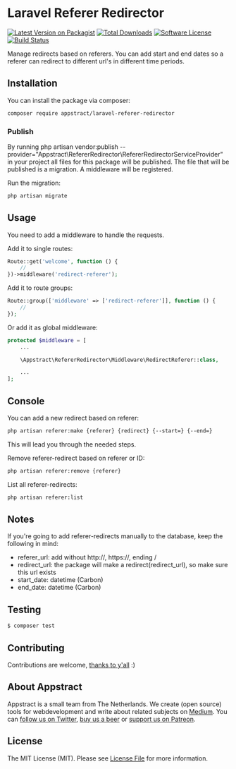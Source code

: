 # Laravel Referer Redirector

[![Latest Version on Packagist](https://img.shields.io/packagist/v/appstract/laravel-referer-redirector.svg?style=flat-square)](https://packagist.org/packages/appstract/laravel-referer-redirector)
[![Total Downloads](https://img.shields.io/packagist/dt/appstract/laravel-referer-redirector.svg?style=flat-square)](https://packagist.org/packages/appstract/laravel-referer-redirector)
[![Software License](https://img.shields.io/badge/license-MIT-brightgreen.svg?style=flat-square)](LICENSE.md)
[![Build Status](https://img.shields.io/travis/appstract/laravel-referer-redirector/master.svg?style=flat-square)](https://travis-ci.org/appstract/laravel-referer-redirector)

Manage redirects based on referers. You can add start and end dates so a referer can redirect to different url's in different time periods.

## Installation

You can install the package via composer:

```bash
composer require appstract/laravel-referer-redirector
```

### Publish

By running php artisan vendor:publish --provider="Appstract\RefererRedirector\RefererRedirectorServiceProvider" in your project all files for this package will be published. The file that will be published is a migration. A middleware will be registered.

Run the migration:
``` bash
php artisan migrate
```

## Usage

You need to add a middleware to handle the requests.

Add it to single routes:
```php
Route::get('welcome', function () {
    //
})->middleware('redirect-referer');
```

Add it to route groups:
```php
Route::group(['middleware' => ['redirect-referer']], function () {
    //
});
```

Or add it as global middleware:
```php
protected $middleware = [
    ...

    \Appstract\RefererRedirector\Middleware\RedirectReferer::class,

    ...
];
```

## Console
You can add a new redirect based on referer:
``` bash
php artisan referer:make {referer} {redirect} {--start=} {--end=}
```
This will lead you through the needed steps.


Remove referer-redirect based on referer or ID:
``` bash
php artisan referer:remove {referer}
```

List all referer-redirects:
``` bash
php artisan referer:list
```

## Notes

If you're going to add referer-redirects manually to the database, keep the following in mind:
* referer_url: add without http://, https://, ending /
* redirect_url: the package will make a redirect(redirect_url), so make sure this url exists
* start_date: datetime (Carbon)
* end_date: datetime (Carbon)

## Testing

```bash
$ composer test
```

## Contributing

Contributions are welcome, [thanks to y'all](https://github.com/appstract/laravel-referer-redirector/graphs/contributors) :)

## About Appstract

Appstract is a small team from The Netherlands. We create (open source) tools for webdevelopment and write about related subjects on [Medium](https://medium.com/appstract). You can [follow us on Twitter](https://twitter.com/teamappstract), [buy us a beer](https://www.paypal.me/teamappstract/10) or [support us on Patreon](https://www.patreon.com/appstract).

## License

The MIT License (MIT). Please see [License File](LICENSE.md) for more information.
